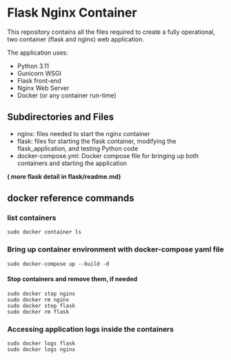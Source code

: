 # Flask Nginx Container

This repository contains all the files required to create a fully operational, two container (flask and nginx) web application.

The application uses:

- Python 3.11
- Gunicorn WSGI
- Flask front-end
- Nginx Web Server
- Docker (or any container run-time)

## Subdirectories and Files

- nginx: files needed to start the nginx container
- flask: files for starting the flask container, modifying the flask_application, and testing Python code
- docker-compose.yml: Docker compose file for bringing up both containers and starting the application

__( more flask detail in flask/readme.md)__

## docker reference commands

### list containers

```
sudo docker container ls
```

### Bring up container environment with docker-compose yaml file

```
sudo docker-compose up --build -d
```

#### Stop containers and remove them, if needed

```
sudo docker stop nginx
sudo docker rm nginx
sudo docker stop flask
sudo docker rm flask
```

### Accessing application logs inside the containers

```
sudo docker logs flask
sudo docker logs nginx
```
